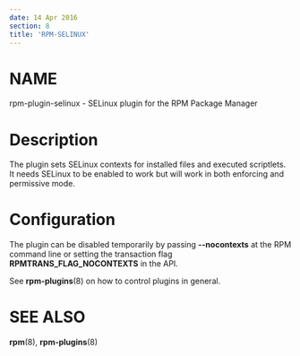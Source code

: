 ```yaml
---
date: 14 Apr 2016
section: 8
title: 'RPM-SELINUX'
---
```


NAME
====

rpm-plugin-selinux - SELinux plugin for the RPM Package Manager

Description
===========

The plugin sets SELinux contexts for installed files and executed
scriptlets. It needs SELinux to be enabled to work but will work in both
enforcing and permissive mode.

Configuration
=============

The plugin can be disabled temporarily by passing **\--nocontexts** at
the RPM command line or setting the transaction flag
**RPMTRANS\_FLAG\_NOCONTEXTS** in the API.

See **rpm-plugins**(8) on how to control plugins in general.

SEE ALSO
========

**rpm**(8), **rpm-plugins**(8)

